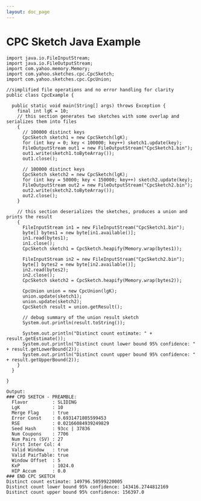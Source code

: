 ```yaml
---
layout: doc_page
---
```

<!--
    Licensed to the Apache Software Foundation (ASF) under one
    or more contributor license agreements.  See the NOTICE file
    distributed with this work for additional information
    regarding copyright ownership.  The ASF licenses this file
    to you under the Apache License, Version 2.0 (the
    "License"); you may not use this file except in compliance
    with the License.  You may obtain a copy of the License at

      http://www.apache.org/licenses/LICENSE-2.0

    Unless required by applicable law or agreed to in writing,
    software distributed under the License is distributed on an
    "AS IS" BASIS, WITHOUT WARRANTIES OR CONDITIONS OF ANY
    KIND, either express or implied.  See the License for the
    specific language governing permissions and limitations
    under the License.
-->
# CPC Sketch Java Example

    import java.io.FileInputStream;
    import java.io.FileOutputStream;
    import com.yahoo.memory.Memory;
    import com.yahoo.sketches.cpc.CpcSketch;
    import com.yahoo.sketches.cpc.CpcUnion;
    
    //simplified file operations and no error handling for clarity
    public class CpcExample {
    
      public static void main(String[] args) throws Exception {
        final int lgK = 10;
        // this section generates two sketches with some overlap and serializes them into files
        {
          // 100000 distinct keys
          CpcSketch sketch1 = new CpcSketch(lgK);
          for (int key = 0; key < 100000; key++) sketch1.update(key);
          FileOutputStream out1 = new FileOutputStream("CpcSketch1.bin");
          out1.write(sketch1.toByteArray());
          out1.close();
    
          // 100000 distinct keys
          CpcSketch sketch2 = new CpcSketch(lgK);
          for (int key = 50000; key < 150000; key++) sketch2.update(key);
          FileOutputStream out2 = new FileOutputStream("CpcSketch2.bin");
          out2.write(sketch2.toByteArray());
          out2.close();
        }
    
        // this section deserializes the sketches, produces a union and prints the result
        {
          FileInputStream in1 = new FileInputStream("CpcSketch1.bin");
          byte[] bytes1 = new byte[in1.available()];
          in1.read(bytes1);
          in1.close();
          CpcSketch sketch1 = CpcSketch.heapify(Memory.wrap(bytes1));
    
          FileInputStream in2 = new FileInputStream("CpcSketch2.bin");
          byte[] bytes2 = new byte[in2.available()];
          in2.read(bytes2);
          in2.close();
          CpcSketch sketch2 = CpcSketch.heapify(Memory.wrap(bytes2));
    
          CpcUnion union = new CpcUnion(lgK);
          union.update(sketch1);
          union.update(sketch2);
          CpcSketch result = union.getResult();
    
          // debug summary of the union result sketch
          System.out.println(result.toString());
    
          System.out.println("Distinct count estimate: " + result.getEstimate());
          System.out.println("Distinct count lower bound 95% confidence: " + result.getLowerBound(2));
          System.out.println("Distinct count upper bound 95% confidence: " + result.getUpperBound(2));
        }
      }
    
    }

    Output:
    ### CPD SKETCH - PREAMBLE:
      Flavor         : SLIDING
      LgK            : 10
      Merge Flag     : true
      Error Const    : 0.6931471805599453
      RSE            : 0.02166084939249829
      Seed Hash      : 93cc | 37836
      Num Coupons    : 7706
      Num Pairs (SV) : 27
      First Inter Col: 4
      Valid Window   : true
      Valid PairTable: true
      Window Offset  : 5
      KxP            : 1024.0
      HIP Accum      : 0.0
    ### END CPC SKETCH
    Distinct count estimate: 149796.50599220005
    Distinct count lower bound 95% confidence: 143416.2744812169
    Distinct count upper bound 95% confidence: 156397.0
